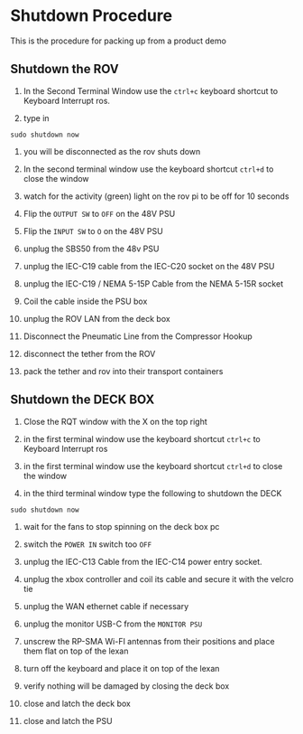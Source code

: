 # Shutdown Procedure

This is the procedure for packing up from a product demo

## Shutdown the ROV

1. In the Second Terminal Window use the `ctrl+c` keyboard shortcut to Keyboard Interrupt ros.

1. type in

```console
sudo shutdown now
```

1. you will be disconnected as the rov shuts down

1. In the second terminal window use the keyboard shortcut `ctrl+d` to close the window

1. watch for the activity (green) light on the rov pi to be off for 10 seconds

1. Flip the `OUTPUT SW` to `OFF` on the 48V PSU

1. Flip the `INPUT SW` to `O` on the 48V PSU

1. unplug the SBS50 from the 48v PSU

1. unplug the IEC-C19 cable from the IEC-C20 socket on the 48V PSU

1. unplug the IEC-C19 / NEMA 5-15P Cable from the NEMA 5-15R socket

1. Coil the cable inside the PSU box

1. unplug the ROV LAN from the deck box

1. Disconnect the Pneumatic Line from the Compressor Hookup

1. disconnect the tether from the ROV

1. pack the tether and rov into their transport containers

## Shutdown the DECK BOX

1. Close the RQT window with the X on the top right

1. in the first terminal window use the keyboard shortcut `ctrl+c` to Keyboard Interrupt ros

1. in the first terminal window use the keyboard shortcut `ctrl+d` to close the window

1. in the third terminal window type the following to shutdown the DECK

```console
sudo shutdown now
```

1. wait for the fans to stop spinning on the deck box pc

1. switch the `POWER IN` switch too `OFF`

1. unplug the IEC-C13 Cable from the IEC-C14 power entry socket.

1. unplug the xbox controller and coil its cable and secure it with the velcro tie

1. unplug the WAN ethernet cable if necessary

1. unplug the monitor USB-C from the `MONITOR PSU`

1. unscrew the RP-SMA Wi-FI antennas from their positions and place them flat on top of the lexan

1. turn off the keyboard and place it on top of the lexan

1. verify nothing will be damaged by closing the deck box

1. close and latch the deck box

1. close and latch the PSU

